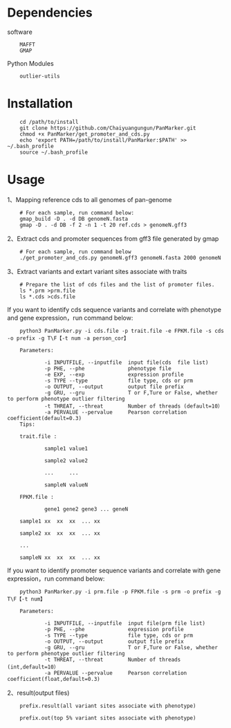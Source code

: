 # Dependencies

software

        MAFFT
        GMAP

Python Modules
        
        outlier-utils

# Installation

        cd /path/to/install
        git clone https://github.com/Chaiyuangungun/PanMarker.git
        chmod +x PanMarker/get_promoter_and_cds.py
        echo 'export PATH=/path/to/install/PanMarker:$PATH' >> ~/.bash_profile
        source ~/.bash_profile
    
# Usage

1、Mapping reference cds to all genomes of pan-genome

        # For each sample, run command below:
        gmap_build -D . -d DB genomeN.fasta
        gmap -D . -d DB -f 2 -n 1 -t 20 ref.cds > genomeN.gff3
        
2、Extract cds and promoter sequences from gff3 file generated by gmap

        # For each sample, run command below
        ./get_promoter_and_cds.py genomeN.gff3 genomeN.fasta 2000 genomeN

3、Extract variants and extart variant sites associate with traits

        # Prepare the list of cds files and the list of promoter files.
        ls *.prm >prm.file 
        ls *.cds >cds.file

If you want to identify cds sequence variants and correlate with phenotype and gene expression，run command below:

        python3 PanMarker.py -i cds.file -p trait.file -e FPKM.file -s cds -o prefix -g T\F【-t num -a person_cor】
        
        Parameters: 
        
                -i INPUTFILE, --inputfile  input file(cds  file list)
                -p PHE, --phe              phenotype file
                -e EXP, --exp              expression profile
                -s TYPE --type             file type, cds or prm
                -o OUTPUT, --output        output file prefix
                -g GRU, --gru              T or F,Ture or False, whether to perform phenotype outlier filtering
                -t THREAT, --threat        Number of threads (default=10）
                -a PERVALUE --pervalue     Pearson correlation coefficient(default=0.3)
        Tips: 
        
        trait.file :

                sample1 value1

                sample2 value2

                ...     ...

                sampleN valueN

        FPKM.file :

                gene1 gene2 gene3 ... geneN
       
        sample1 xx  xx  xx  ... xx

        sample2 xx  xx  xx  ... xx

        ...

        sampleN xx  xx  xx  ... xx

If you want to identify promoter sequence variants and correlate with gene expression，run command below:

        python3 PanMarker.py -i prm.file -p FPKM.file -s prm -o prefix -g T\F【-t num】
        
        Parameters:
        
                -i INPUTFILE, --inputfile  input file(prm file list)
                -p PHE, --phe              expression profile
                -s TYPE --type             file type, cds or prm
                -o OUTPUT, --output        output file prefix
                -g GRU, --gru              T or F,Ture or False, whether to perform phenotype outlier filtering
                -t THREAT, --threat        Number of threads (int,default=10）
                -a PERVALUE --pervalue     Pearson correlation coefficient(float,default=0.3)
        
2、result(output files)

        prefix.result(all variant sites associate with phenotype)
                
        prefix.out(top 5% variant sites associate with phenotype) 
 
                
